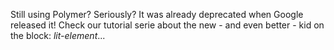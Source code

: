 Still using Polymer? Seriously? It was already deprecated when Google released it! Check our tutorial serie about the new - and even better - kid on the block: *lit-element*...
